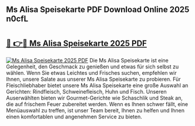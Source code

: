 ## Ms Alisa Speisekarte PDF Download Online 2025 n0cfL

# <h2><a href="http://gc8ieb.nevu.top/?p=Ms+Alisa+Speisekarte">🔗 👉🔴 Ms Alisa Speisekarte 2025 PDF</a></h2>

[![Ms Alisa Speisekarte 2025 PDF](https://i.imgur.com/dBaPXMq.png)](http://gc8ieb.nevu.top/?p=Ms+Alisa+Speisekarte)
Die Ms Alisa Speisekarte ist eine Gelegenheit, den Geschmack zu genießen und etwas für sich selbst zu wählen. Wenn Sie etwas Leichtes und Frisches suchen, empfehlen wir Ihnen, unsere Salate aus unserer Ms Alisa Speisekarte zu probieren. Für Fleischliebhaber bietet unsere Ms Alisa Speisekarte eine große Auswahl an Gerichten: Rindfleisch, Schweinefleisch, Huhn und Fisch. Unseren Auserwählten bieten wir Gourmet-Gerichte wie Schaschlik und Steak an, die auf frischem Feuer zubereitet werden. Wenn es Ihnen schwer fällt, eine Menüauswahl zu treffen, ist unser Team bereit, Ihnen zu helfen und Ihnen einen komfortablen und angenehmen Service zu bieten.
